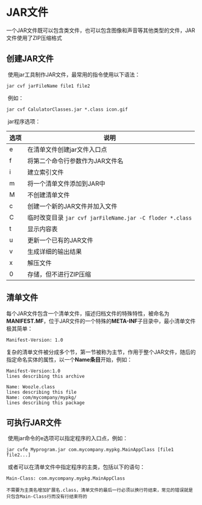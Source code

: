 # JAR文件



​	一个JAR文件既可以包含类文件，也可以包含图像和声音等其他类型的文件，JAR文件使用了ZIP压缩格式



## 创建JAR文件

​	使用jar工具制作JAR文件，最常用的指令使用以下语法：

```shell
jar cvf jarFileName file1 file2
```

​	例如：

```shell
jar cvf CalulatorClasses.jar *.class icon.gif
```

​	jar程序选项：

| 选项 | 说明                                                     |
| ---- | -------------------------------------------------------- |
| e    | 在清单文件创建jar文件入口点                              |
| f    | 将第二个命令行参数作为JAR文件名                          |
| i    | 建立索引文件                                             |
| m    | 将一个清单文件添加到JAR中                                |
| M    | 不创建清单文件                                           |
| c    | 创建一个新的JAR文件并加入文件                            |
| C    | 临时改变目录 `jar cvf jarFileName.jar -C floder *.class` |
| t    | 显示内容表                                               |
| u    | 更新一个已有的JAR文件                                    |
| v    | 生成详细的输出结果                                       |
| x    | 解压文件                                                 |
| 0    | 存储，但不进行ZIP压缩                                    |



## 清单文件

​	每个JAR文件包含一个清单文件，描述归档文件的特殊特性，被命名为**MANIFEST.MF**，位于JAR文件的一个特殊的**META-INF**子目录中，最小清单文件极其简单：

```
Manifest-Version: 1.0
```

​	复杂的清单文件被分成多个节，第一节被称为主节，作用于整个JAR文件，随后的指定命名实体的属性，以一个**Name条目**开始，例如：

```
Manifest-Version:1.0
lines describing this archive

Name: Woozle.class
lines describing this file
Name: com/mycompany/mypkg/
lines describing this package
```



## 可执行JAR文件

​	使用jar命令的e选项可以指定程序的入口点，例如：

```
jar cvfe Myprogram.jar com.mycompany.mypkg.MainAppClass [file1 file2...]
```

​	或者可以在清单文件中指定程序的主类，包括以下的语句：

```
Main-Class: com.mycompany.mypkg.MainAppClass
```

```tip
不需要为主类名增加扩展名.class，清单文件的最后一行必须以换行符结束，常见的错误就是只包含Main-Class行而没有行结束符的
```


